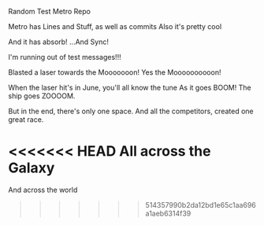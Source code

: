 Random Test Metro Repo

Metro has Lines and Stuff, as well as commits
Also it's pretty cool

And it has absorb!
...And Sync!

I'm running out of test messages!!!

Blasted a laser towards the Mooooooon!
Yes the Moooooooooon!

When the laser hit's in June, you'll all know the tune
As it goes BOOM! The ship goes ZOOOOM.

But in the end, there's only one space.
And all the competitors, created one great race.

<<<<<<< HEAD
All across the Galaxy
=======
And across the world
>>>>>>> 514357990b2da12bd1e65c1aa696a1aeb6314f39

